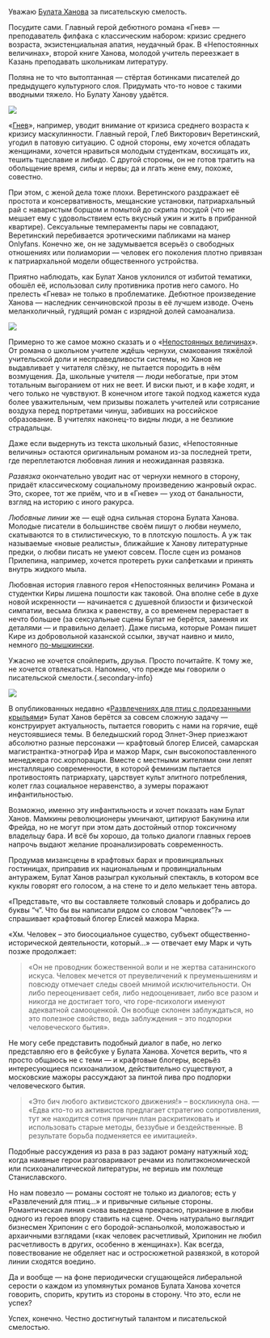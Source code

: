 
Уважаю [Булата Ханова][1] за писательскую смелость.

Посудите сами. Главный герой дебютного романа «Гнев» — преподаватель филфака с классическим набором: кризис среднего возраста, экзистенциальная апатия, неудачный брак. В «Непостоянных величинах», второй книге Ханова, молодой учитель переезжает в Казань преподавать школьникам литературу.

Поляна не то что вытоптанная — стёртая ботинками писателей до предыдущего культурного слоя. Придумать что-то новое с такими вводными тяжело. Но Булату Ханову удаётся.

![][image-1]

«[Гнев][2]», например, уводит внимание от кризиса среднего возраста к кризису маскулинности. Главный герой, Глеб Викторович Веретинский, угодил в патовую ситуацию. С одной стороны, ему хочется обладать женщинами, хочется нравиться молодым студенткам, восхищать их, тешить тщеславие и либидо. С другой стороны, он не готов тратить на обольщение время, силы и нервы; да и лгать жене ему, похоже, совестно.

При этом, с женой дела тоже плохи. Веретинского раздражает её простота и консервативность, мещанские установки, патриархальный рай с наваристым борщом и помытой до скрипа посудой (что не мешает ему с удовольствием есть вкусный ужин и жить в прибранной квартире). Сексуальные темпераменты пары не совпадают, Веретинский перебивается эротическими пабликами на манер Onlyfans. Конечно же, он не задумывается всерьёз о свободных отношениях или полиамории — человек его поколения плотно привязан к патриархальной модели общественного устройства.

Приятно наблюдать, как Булат Ханов уклонился от избитой тематики, обошёл её, использовал силу противника против него самого. Но прелесть «Гнева» не только в проблематике. Дебютное произведение Ханова — наследник сенчиновской прозы в её лучшем изводе. Очень меланхоличный, гудящий роман с изрядной долей самоанализа.

![][image-2]

Примерно то же самое можно сказать и о «[Непостоянных величинах][3]». От романа о школьном учителе ждёшь чернухи, смакования тяжёлой учительской доли и несправедливости системы, но Ханов не выдавливает у читателя слёзку, не пытается породить в нём возмущения. Да, школьные учителя — люди небогатые, при этом тотальным выгоранием от них не веет. И виски пьют, и в кафе ходят, и чего только не чувствуют. В конечном итоге такой подход кажется куда более уважительным, чем призывы пожалеть учителей или сотрясание воздуха перед портретами чинуш, забивших на российское образование. В учителях наконец-то видны люди, а не безликие страдальцы.

Даже если выдернуть из текста школьный базис, «Непостоянные величины» остаются оригинальным романом из-за последней трети, где переплетаются любовная линия и неожиданная развязка. 

_Развязка_ окончательно уводит нас от чернухи немного в сторону, придаёт классическому социальному произведению жанровый окрас. Это, скорее, тот же приём, что и в «Гневе» — уход от банальности, взгляд на историю с иного ракурса.

_Любовные линии_ же — ещё одна сильная сторона Булата Ханова. Молодые писатели в большинстве своём пишут о любви неумело, скатываются то в стилистическую, то в плотскую пошлость. А уж так называемые «новые реалисты», ближайшие к Ханову литературные предки, о любви писать не умеют совсем. После сцен из романов Прилепина, например, хочется протереть руки салфетками и принять внутрь жидкого мыла.

Любовная история главного героя «Непостоянных величин» Романа и студентки Киры лишена пошлости как таковой. Она вполне себе в духе новой искренности — начинается с душевной близости и физической симпатии, весьма близка к равенству, а со временем перерастает в нечто большее (за сексуальные сцены Булат не берётся, заменяя их деталями — и правильно делает). Даже письма, которые Роман пишет Кире из добровольной казанской ссылки, звучат наивно и мило, немного [по-мышкински][4]. 

Ужасно не хочется спойлерить, друзья. Просто почитайте. К тому же, не хочется отвлекаться. Напомню, что прежде мы говорили о писательской смелости.{.secondary-info}

![][image-3]

В опубликованных недавно «[Развлечениях для птиц с подрезанными крыльями][5]» Булат Ханов берётся за совсем сложную задачу — конструирует актуальность, пытается говорить с нами на горячие, ещё неустоявшиеся темы. В беледышский город Элнет-Энер приезжают абсолютно разные персонажи — крафтовый блогер Елисей, самарская магистрантка-этнограф Ира и мажор Марк, сын высокопоставленного менеджера гос.корпорации. Вместе с местными жителями они лепят инсталляцию современности, в которой феминизм пытается противостоять патриархату, царствует культ элитного потребления, колет глаз социальное неравенство, а зумеры поражают инфантильностью.

Возможно, именно эту инфантильность и хочет показать нам Булат Ханов. Мамкины революционеры умничают, цитируют Бакунина или Фрейда, но не могут при этом дать достойный отпор токсичному владельцу бара. И всё бы хорошо, да только диалоги главных героев напрочь выдают желание проанализировать современность.

Продумав мизансцены в крафтовых барах и провинциальных гостиницах, приправив их национальным и провинциальным антуражем, Булат Ханов разыграл кукольный спектакль, в котором все куклы говорят его голосом, а на стене то и дело мелькает тень автора.

«Представьте, что вы составляете толковый словарь и добрались до буквы “ч”. Что бы вы написали рядом со словом “человек”?» — спрашивает крафтовый блогер Елисей мажора Марка.

«Хм. Человек – это биосоциальное существо, субъект общественно-исторической деятельности, который…» — отвечает ему Марк и чуть позже продолжает: 

> «Он не проводник божественной воли и не жертва сатанинского искуса. Человек мечется от преувеличений к преуменьшениям и повсюду отмечает следы своей мнимой исключительности. Он либо переоценивает себя, либо недооценивает, либо все разом и никогда не достигает того, что горе-психологи именуют адекватной самооценкой. Он вообще склонен заблуждаться, но это полезное свойство, ведь заблуждения – это подпорки человеческого бытия».

Не могу себе представить подобный диалог в пабе, но легко представляю его в фейсбуке у Булата Ханова. Хочется верить, что я просто общаюсь не с теми — и крафтовые блогеры, всерьёз интересующиеся психоанализом, действительно существуют, а московские мажоры рассуждают за пинтой пива про подпорки человеческого бытия. 

> «Это бич любого активистского движения!» – воскликнула она. — «Едва кто-то из активистов предлагает стратегию сопротивления, тут же находится сотня причин план раскритиковать и использовать старые методы, беззубые и бездейственные. В результате борьба подменяется ее имитацией».

Подобные рассуждения из раза в раз задают роману натужный ход; когда наивные герои разговаривают речами из политэкономической или психоаналитической литературы, не веришь им похлеще Станиславского.

Но нам повезло — романы состоят не только из диалогов; есть у «Развлечений для птиц…» и привычные сильные стороны. Романтическая линия снова выведена прекрасно, признание в любви одного из героев впору ставить на сцене. Очень натурально выглядит бизнесмен Хрипонин с его бородой-эспаньолкой, моложавостью и архаичными взглядами («как человек расчетливый, Хрипонин не любил расчетливость в других, особенно в женщинах»). Как всегда, повествование не обделяет нас и остросюжетной развязкой, в которой линии сходятся воедино.

Да и вообще — на фоне периодически сгущающейся либеральной серости о каждом из упомянутых романов Булата Ханова хочется говорить, спорить, крутить из стороны в сторону. Что это, если не успех?

Успех, конечно. Честно достигнутый талантом и писательской смелостью.

[1]:	https://www.facebook.com/profile.php?id=100007180516684
[2]:	https://eksmo.ru/book/gnev-ITD947109/
[3]:	https://eksmo.ru/book/nepostoyannye-velichiny-ITD992766/
[4]:	https://chernotrop.reviews/how-dare-idiot
[5]:	https://eksmo.ru/book/razvlecheniya-dlya-ptits-s-podrezannymi-krylyami-ITD1107823/

[image-1]:	http://chernotrop.reviews/img/khanov-gnev-cover.jpg
[image-2]:	http://chernotrop.reviews/img/khanov-multable-cover.jpg
[image-3]:	http://chernotrop.reviews/img/khanov-birds-cover.jpg